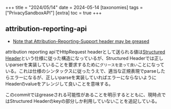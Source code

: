 +++
title = "2024/05/14"
date = 2024-05-14
[taxonomies]
tags = ["PrivacySandboxAPI"]
[extra]
toc = true
+++

## attribution-reporting-api
* [Note that Attribution-Reporting-Support header may be greased](https://github.com/WICG/attribution-reporting-api/commit/f341103cb9ef67dbefb856b1e8272a858164135c)
  
attribution reporting apiでHttpRequest headerとして送られる値は[Structured Header](https://datatracker.ietf.org/doc/html/draft-nottingham-structured-headers-00)という仕様に従った構造になっているが、Structured Headerでは正しいparserを実装していることを要求するために`グリースを塗って良い`ことになっている。これは仕様のシンタックスに従ったうえで、適当な正規表現でparseしたらエラーになるが、正しいparseを実装していればエラーにならないようにHeaderのvalueをアレンジして良いことを意味する。

このcommitではgreaseされる可能性があることを明示するとともに、現時点ではStructured Headerのkeyの部分しか利用していないことを追記している。
